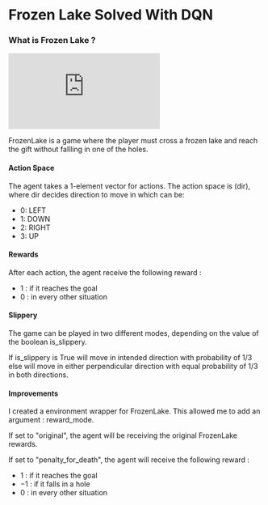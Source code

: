 # Frozen Lake Solved With DQN

### What is Frozen Lake ?

![FrozenLake](https://raw.githubusercontent.com/iamtitouche/DeepRL/main/DQN/FrozenLake/README.md)

FrozenLake is a game where the player must cross a frozen lake and reach the gift without fallling in one of the holes.

#### Action Space

The agent takes a 1-element vector for actions. The action space is (dir), where dir decides direction to move in which can be:

- 0: LEFT
- 1: DOWN
- 2: RIGHT
- 3: UP

#### Rewards

After each action, the agent receive the following reward :

- $1$ : if it reaches the goal
- $0$ : in every other situation

#### Slippery

The game can be played in two different modes, depending on the value of the boolean is_slippery.

If is_slippery is True will move in intended direction with probability of $1/3$ else will move in either perpendicular direction with equal probability of $1/3$ in both directions.

#### Improvements

I created a environment wrapper for FrozenLake. This allowed me to add an argument : reward_mode.

If set to "original", the agent will be receiving the original FrozenLake rewards.

If set to "penalty_for_death", the agent will receive the following reward :

- $1$ : if it reaches the goal
- $-1$ : if it falls in a hole
- $0$ : in every other situation
